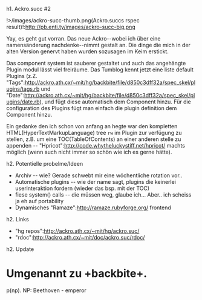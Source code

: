 h1. Ackro.succ #2

!>/images/ackro-succ-thumb.png(Ackro.succs rspec result)!:http://pb.enti.ty/images/ackro-succ-big.png



Yay, es geht gut vorran. Das neue Ackro--wobei ich über eine
namensänderung nachdenke--nimmt gestalt an. Die dinge die mich in der
alten Version genervt haben wurden sozusagen im Keim erstickt.

Das component system ist sauberer gestaltet und auch das angehängte
Plugin modul lässt viel freiräume. Das Tumblog kennt jetzt eine liste
default Plugins (z.Z.
"Tags":http://ackro.ath.cx/~mit/hg/backbite/file/d850c3dff32a/spec_skel/plugins/tags.rb
und
"Date":http://ackro.ath.cx/~mit/hg/backbite/file/d850c3dff32a/spec_skel/plugins/date.rb),
und fügt diese automatisch dem Component hinzu. Für die configuration
des Plugins fügt man einfach die plugin definition dem Component
hinzu.

Ein gedanke den ich schon von anfang an hegte war den kompletten
HTML(HyperTextMarkupLanguage) tree <code>rw</code> im Plugin zur
verfügung zu stellen, z.B. um eine TOC(TableOfContents) an einer
anderen stelle zu appenden --
"Hpricot":http://code.whytheluckystiff.net/hpricot/ machts möglich
(wenn auch nicht immer so schön wie ich es gerne hätte).

h2. Potentielle probelme/Ideen

* Archiv -- wie? Gerade schwebt mir eine wöchentliche rotation vor..
* Automatische plugins -- wie der name sagt, plugins die keinerlei userinteraktion fordern (wieder das bsp. mit der TOC)
* fiese system() calls -- die müssen weg, glaube ich... Aber.. ich scheiss ja eh auf portability
* Dynamisches "Ramaze":http://ramaze.rubyforge.org/ frontend

h2. Links

* "hg repos":http://ackro.ath.cx/~mit/hg/ackro.suc/
* "rdoc":http://ackro.ath.cx/~mit/doc/ackro.suc/rdoc/

h2. Update

# Umgenannt zu +backbite+.

p(np). NP: Beethoven - emperor
